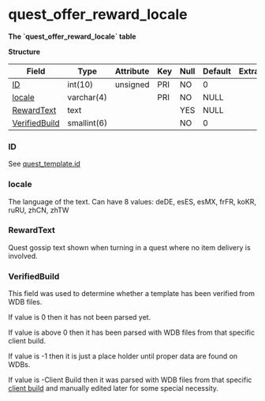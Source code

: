 # quest\_offer\_reward\_locale

**The \`quest\_offer\_reward\_locale\` table**

**Structure**

| Field                           | Type        | Attribute | Key | Null | Default | Extra | Comment |
|---------------------------------|-------------|-----------|-----|------|---------|-------|---------|
| [ID](#id)                       | int(10)     | unsigned  | PRI | NO   | 0       |       |         |
| [locale](#locale)               | varchar(4)  |           | PRI | NO   | NULL    |       |         |
| [RewardText](#rewardtext)       | text        |           |     | YES  | NULL    |       |         |
| [VerifiedBuild](#verifiedbuild) | smallint(6) |           |     | NO   | 0       |       |         |

### ID

See [quest\_template.id](quest_template.md#id)

### locale

The language of the text.
Can have 8 values: deDE, esES, esMX, frFR, koKR, ruRU, zhCN, zhTW

### RewardText

Quest gossip text shown when turning in a quest where no item delivery is involved.

### VerifiedBuild

This field was used to determine whether a template has been verified from WDB files.

If value is 0 then it has not been parsed yet.

If value is above 0 then it has been parsed with WDB files from that specific client build.

If value is -1 then it is just a place holder until proper data are found on WDBs.

If value is -Client Build then it was parsed with WDB files from that specific [client build](../auth/realmlist.md#gamebuild "DB:Auth:realmlist") and manually edited later for some special necessity.
